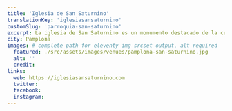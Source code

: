 ```yaml
---
title: 'Iglesia de San Saturnino'
translationKey: 'iglesiasansaturnino'
customSlug: 'parroquia-san-saturnino'
excerpt: La iglesia de San Saturnino es un monumento destacado de la cultura y la arquitectura medievales navarras.
city: Pamplona
images: # complete path for eleventy img srcset output, alt required
  featured: ./src/assets/images/venues/pamplona-san-saturnino.jpg
  alt: ''
  credit:
links:
  web: https://iglesiasansaturnino.com
  twitter:
  facebook:
  instagram:
---
```

